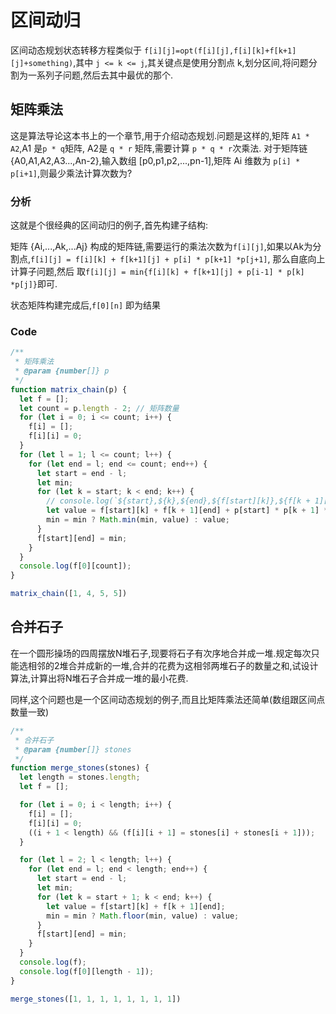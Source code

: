 # 区间动归

区间动态规划状态转移方程类似于 `f[i][j]=opt(f[i][j],f[i][k]+f[k+1][j]+something)`,其中 `j <= k <= j`,其关键点是使用分割点 k,划分区间,将问题分割为一系列子问题,然后去其中最优的那个.

## 矩阵乘法

这是算法导论这本书上的一个章节,用于介绍动态规划.问题是这样的,矩阵 `A1 * A2`,A1 是`p * q`矩阵, A2是 `q * r` 矩阵,需要计算 `p * q * r`次乘法.
对于矩阵链 {A0,A1,A2,A3...,An-2},输入数组 [p0,p1,p2,...,pn-1],矩阵 Ai 维数为 `p[i] * p[i+1]`,则最少乘法计算次数为?

### 分析

这就是个很经典的区间动归的例子,首先构建子结构:

矩阵 {Ai,...,Ak,...Aj} 构成的矩阵链,需要运行的乘法次数为`f[i][j]`,如果以Ak为分割点,`f[i][j] = f[i][k] + f[k+1][j] + p[i] * p[k+1] *p[j+1]`,
那么自底向上计算子问题,然后 取`f[i][j] = min{f[i][k] + f[k+1][j] + p[i-1] * p[k] *p[j]}`即可.

状态矩阵构建完成后,`f[0][n]` 即为结果

### Code

```javascript
/**
 * 矩阵乘法
 * @param {number[]} p
 */
function matrix_chain(p) {
  let f = [];
  let count = p.length - 2; // 矩阵数量
  for (let i = 0; i <= count; i++) {
    f[i] = [];
    f[i][i] = 0;
  }
  for (let l = 1; l <= count; l++) {
    for (let end = l; end <= count; end++) {
      let start = end - l;
      let min;
      for (let k = start; k < end; k++) {
        // console.log(`${start},${k},${end},${f[start][k]},${f[k + 1][end]},${p[start] * p[k + 1] * p[end+1]}`);
        let value = f[start][k] + f[k + 1][end] + p[start] * p[k + 1] * p[end + 1];
        min = min ? Math.min(min, value) : value;
      }
      f[start][end] = min;
    }
  }
  console.log(f[0][count]);
}

matrix_chain([1, 4, 5, 5])
```

## 合并石子

在一个圆形操场的四周摆放N堆石子,现要将石子有次序地合并成一堆.规定每次只能选相邻的2堆合并成新的一堆,合并的花费为这相邻两堆石子的数量之和,试设计算法,计算出将N堆石子合并成一堆的最小花费.

同样,这个问题也是一个区间动态规划的例子,而且比矩阵乘法还简单(数组跟区间点数量一致)

```javascript
/**
 * 合并石子
 * @param {number[]} stones
 */
function merge_stones(stones) {
  let length = stones.length;
  let f = [];

  for (let i = 0; i < length; i++) {
    f[i] = [];
    f[i][i] = 0;
    ((i + 1 < length) && (f[i][i + 1] = stones[i] + stones[i + 1]));
  }

  for (let l = 2; l < length; l++) {
    for (let end = l; end < length; end++) {
      let start = end - l;
      let min;
      for (let k = start + 1; k < end; k++) {
        let value = f[start][k] + f[k + 1][end];
        min = min ? Math.floor(min, value) : value;
      }
      f[start][end] = min;
    }
  }
  console.log(f);
  console.log(f[0][length - 1]);
}

merge_stones([1, 1, 1, 1, 1, 1, 1, 1])
```